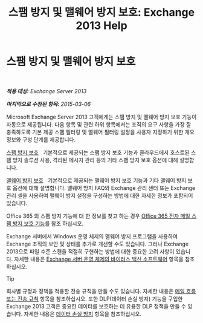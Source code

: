 ﻿---
title: '스팸 방지 및 맬웨어 방지 보호: Exchange 2013 Help'
TOCTitle: 스팸 방지 및 맬웨어 방지 보호
ms:assetid: 07d0f42d-2adc-48bf-b07f-189a560d365b
ms:mtpsurl: https://technet.microsoft.com/ko-kr/library/JJ150481(v=EXCHG.150)
ms:contentKeyID: 50482434
ms.date: 05/22/2018
mtps_version: v=EXCHG.150
ms.translationtype: MT
---

# 스팸 방지 및 맬웨어 방지 보호

 

_**적용 대상:** Exchange Server 2013_

_**마지막으로 수정된 항목:** 2015-03-06_

Microsoft Exchange Server 2013 고객에게는 스팸 방지 및 맬웨어 방지 보호 기능이 자동으로 제공됩니다. 다음 항목 및 관련 하위 항목에서는 조직의 요구 사항을 가장 잘 충족하도록 기본 제공 스팸 필터링 및 맬웨어 필터링 설정을 사용자 지정하기 위한 개요 정보와 구성 단계를 제공합니다.

[스팸 방지 보호](anti-spam-protection-exchange-2013-help.md)   기본적으로 제공되는 스팸 방지 보호 기능과 클라우드에서 호스트된 스팸 방지 솔루션 사용, 격리된 메시지 관리 등의 기타 스팸 방지 보호 옵션에 대해 설명합니다.

[맬웨어 방지 보호](anti-malware-protection-exchange-2013-help.md)   기본적으로 제공되는 맬웨어 방지 보호 기능과 기타 맬웨어 방지 보호 옵션에 대해 설명합니다. 맬웨어 방지 FAQ와 Exchange 관리 센터 또는 Exchange 관리 셸을 사용하여 맬웨어 방지 설정을 구성하는 방법에 대한 자세한 정보가 포함되어 있습니다.

Office 365 의 스팸 방지 기능에 대 한 정보를 찾고 하는 경우 [Office 365 전자 메일 스팸 방지 보호 기능](https://support.office.com/en-us/article/office-365-email-anti-spam-protection-6a601501-a6a8-4559-b2e7-56b59c96a586?ui=en-us%26rs=en-us%26ad=us)를 참조 하십시오.

Exchange 서버에서 Windows 운영 체제의 맬웨어 방지 프로그램을 사용하여 Exchange 조직의 보안 및 상태를 추가로 개선할 수도 있습니다. 그러나 Exchange 2013으로 파일 수준 스캔을 적절히 구현하는 방법에 대한 중요한 고려 사항이 있습니다. 자세한 내용은 [Exchange 서버 운영 체제의 바이러스 백신 소프트웨어](anti-virus-software-in-the-operating-system-on-exchange-servers-exchange-2013-help.md) 항목을 참조하십시오.


> [!TIP]
> 회사별 규정과 정책을 적용할 전송 규칙을 만들 수도 있습니다. 자세한 내용은 <A href="mail-flow-rules-transport-rules-in-exchange-2013-exchange-2013-help.md">메일 흐름 또는 전송 규칙</A> 항목을 참조하십시오. 또한 DLP(데이터 손실 방지) 기능을 구입한 Exchange 2013 고객은 중요한 데이터를 보호하는 데 유용한 DLP 정책을 만들 수 있습니다. 자세한 내용은 <A href="technical-overview-of-dlp-data-loss-prevention-in-exchange.md">데이터 손실 방지</A> 항목을 참조하십시오.


